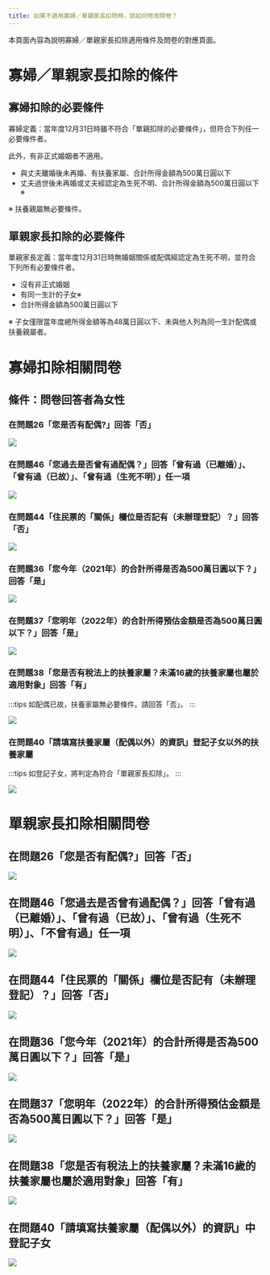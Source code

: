 ```yaml
---
title: 如果不適用寡婦／單親家長扣除時，該如何修改問卷？
---
```

本頁面內容為說明寡婦／單親家長扣除適用條件及問卷的對應頁面。

# 寡婦／單親家長扣除的條件

## 寡婦扣除的必要條件

寡婦定義：當年度12月31日時雖不符合「單親扣除的必要條件」，但符合下列任一必要條件者。

此外，有非正式婚姻者不適用。

- 與丈夫離婚後未再婚、有扶養家屬、合計所得金額為500萬日圓以下
- 丈夫過世後未再婚或丈夫經認定為生死不明、合計所得金額為500萬日圓以下※

※ 扶養親屬無必要條件。

## 單親家長扣除的必要條件

單親家長定義：當年度12月31日時無婚姻關係或配偶經認定為生死不明，並符合下列所有必要條件者。

- 沒有非正式婚姻
- 有同一生計的子女※
- 合計所得金額為500萬日圓以下

※ 子女僅限當年度總所得金額等為48萬日圓以下、未與他人列為同一生計配偶或扶養親屬者。

# 寡婦扣除相關問卷

## 條件：問卷回答者為女性

### 在問題26「您是否有配偶?」回答「否」

![](./00________SmartHR____________.png)

### 在問題46「您過去是否曾有過配偶？」回答「曾有過（已離婚）」、「曾有過（已故）」、「曾有過（生死不明）」任一項

![](./01________SmartHR____________.png)

### 在問題44「住民票的「關係」欄位是否記有（未辦理登記）？」回答「否」

![](./02________SmartHR____________.png)

### 在問題36「您今年（2021年）的合計所得是否為500萬日圓以下？」回答「是」

![](./03________SmartHR____________.png)

### 在問題37「您明年（2022年）的合計所得預估金額是否為500萬日圓以下？」回答「是」

![](./04________SmartHR____________.png)

### 在問題38「您是否有稅法上的扶養家屬？未滿16歲的扶養家屬也屬於適用對象」回答「有」

:::tips
如配偶已故，扶養家屬無必要條件。請回答「否」。
:::

![](./05________SmartHR____________.png)

### 在問題40「請填寫扶養家屬（配偶以外）的資訊」登記子女以外的扶養家屬

:::tips
如登記子女，將判定為符合「單親家長扣除」。
:::

![](./06________SmartHR____________.png)

# 單親家長扣除相關問卷

## 在問題26「您是否有配偶?」回答「否」

![](https://knowledge.smarthr.jp/hc/article_attachments/4405902932633/_______SmartHR____________.png)

## 在問題46「您過去是否曾有過配偶？」回答「曾有過（已離婚）」、「曾有過（已故）」、「曾有過（生死不明）」、「不曾有過」任一項

![](./07________SmartHR____________.png)

## 在問題44「住民票的「關係」欄位是否記有（未辦理登記）？」回答「否」

![](https://knowledge.smarthr.jp/hc/article_attachments/4405902941593/_______SmartHR____________.png)

## 在問題36「您今年（2021年）的合計所得是否為500萬日圓以下？」回答「是」

![](https://knowledge.smarthr.jp/hc/article_attachments/4405902945049/_______SmartHR____________.png)

## 在問題37「您明年（2022年）的合計所得預估金額是否為500萬日圓以下？」回答「是」

![](https://knowledge.smarthr.jp/hc/article_attachments/4405902956697/_______SmartHR____________.png)

## 在問題38「您是否有稅法上的扶養家屬？未滿16歲的扶養家屬也屬於適用對象」回答「有」

![](https://knowledge.smarthr.jp/hc/article_attachments/4405915161497/_______SmartHR____________.png)

## 在問題40「請填寫扶養家屬（配偶以外）的資訊」中登記子女

![](https://knowledge.smarthr.jp/hc/article_attachments/4405908941337/_______SmartHR____________.png)
